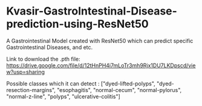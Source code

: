 # Kvasir-GastroIntestinal-Disease-prediction-using-ResNet50
A Gastrointestinal Model created with ResNet50 which can predict specific Gastrointestinal Diseases, and etc. 

Link to download the .pth file: https://drive.google.com/file/d/12tHnPH4i7mLoTr3mh9Rjx1DU7LKDpscd/view?usp=sharing

Possible classes which it can detect : ["dyed-lifted-polyps", "dyed-resection-margins", "esophagitis", "normal-cecum", "normal-pylorus", "normal-z-line", "polyps", "ulcerative-colitis"]
